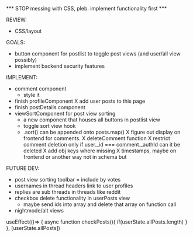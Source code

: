 *** STOP messing with CSS, pleb. implement functionality first ***

REVIEW:
- CSS/layout    

GOALS:
- button component for postlist to toggle post views (and user/all view possibly)
- implement backend security features

IMPLEMENT:
- comment component
    + style it
- finish profileComponent
    X add user posts to this page
- finish postDetails component
- viewSortComponent for post view sorting
    + a new component that houses all buttons in postlist view
    + toggle sort view hook
    + .sort() can be appended onto posts.map()
X figure out display on frontend for comments.
X deleteComment function
X restrict comment deletion only if user._id === comment._authId can it be deleted
X add obj keys where missing
X timestamps, maybe on frontend or another way not in schema but

FUTURE DEV:
- post view sorting toolbar = include by votes
- usernames in thread headers link to user profiles
- replies are sub threads in threads like reddit
- checkbox delete functionality in userPosts view
    + maybe send ids into array and delete that array on function call
- nightmode/alt views

useEffect(()=> {
    async function checkPosts(){
        if(userState.allPosts.length)
    }
}, [userState.allPosts])